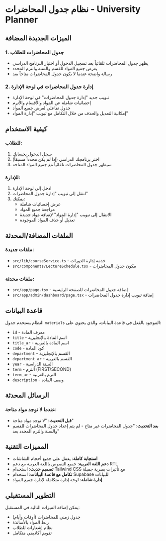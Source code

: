 # نظام جدول المحاضرات - University Planner

## الميزات الجديدة المضافة

### 1. جدول المحاضرات للطلاب
- يظهر جدول المحاضرات تلقائياً بعد تسجيل الدخول أو اختيار البرنامج الدراسي
- يعرض جميع المواد للقسم والسنة والترم المحدد
- رسالة واضحة عندما لا يكون جدول المحاضرات متاحاً بعد

### 2. إدارة جدول المحاضرات في لوحة الإدارة
- تبويب جديد "إدارة جدول المحاضرات" في لوحة الإدارة
- إحصائيات شاملة عن المواد والأقسام والأترم
- جدول تفاعلي لعرض جميع المواد
- إمكانية التعديل والحذف من خلال التكامل مع تبويب "إدارة المواد"

## كيفية الاستخدام

### للطلاب:
1. سجل الدخول بحسابك
2. اختر برنامجك الدراسي (إذا لم يكن محدداً مسبقاً)
3. سيظهر جدول المحاضرات تلقائياً مع جميع المواد المتاحة

### للإدارة:
1. ادخل إلى لوحة الإدارة
2. انتقل إلى تبويب "إدارة جدول المحاضرات"
3. يمكنك:
   - عرض إحصائيات شاملة
   - مراجعة جميع المواد
   - الانتقال إلى تبويب "إدارة المواد" لإضافة مواد جديدة
   - تعديل أو حذف المواد الموجودة

## الملفات المضافة/المحدثة

### ملفات جديدة:
- `src/lib/courseService.ts` - خدمة إدارة الدورات
- `src/components/LectureSchedule.tsx` - مكون جدول المحاضرات

### ملفات محدثة:
- `src/app/page.tsx` - إضافة جدول المحاضرات للصفحة الرئيسية
- `src/app/admin/dashboard/page.tsx` - إضافة تبويب إدارة جدول المحاضرات

## قاعدة البيانات

النظام يستخدم جدول `materials` الموجود بالفعل في قاعدة البيانات، والذي يحتوي على:
- `id` - معرف المادة
- `title` - اسم المادة بالإنجليزية
- `title_ar` - اسم المادة بالعربية
- `code` - كود المادة
- `department` - القسم بالإنجليزية
- `department_ar` - القسم بالعربية
- `year` - السنة الدراسية
- `term` - الترم (FIRST/SECOND)
- `term_ar` - الترم بالعربية
- `description` - وصف المادة

## الرسائل المحدثة

### عندما لا توجد مواد متاحة:
- **قبل التحديث**: "لا توجد مواد متاحة"
- **بعد التحديث**: "جدول المحاضرات غير متاح - لم يتم إعداد جدول المحاضرات للقسم والسنة والترم المحدد بعد"

## المميزات التقنية

- **استجابة كاملة**: يعمل على جميع أحجام الشاشات
- **دعم اللغة العربية**: جميع النصوص باللغة العربية مع دعم RTL
- **تصميم حديث**: استخدام Tailwind CSS مع تأثيرات بصرية جميلة
- **تكامل مع قاعدة البيانات**: استخدام Supabase للبيانات
- **إدارة شاملة**: لوحة إدارة متكاملة لإدارة جميع المواد

## التطوير المستقبلي

يمكن إضافة الميزات التالية في المستقبل:
- جدول زمني للمحاضرات (أوقات وأيام)
- ربط المواد بالأساتذة
- نظام إشعارات للطلاب
- تقويم أكاديمي متكامل
